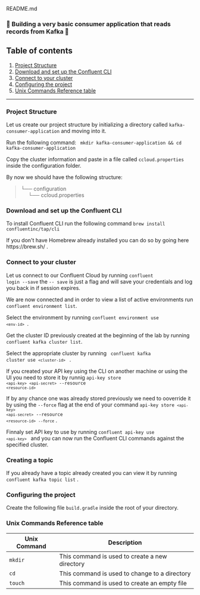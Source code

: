 README.md

### :rotating_light: Building a very basic consumer application that reads records from Kafka :rotating_light:

## Table of contents
1. [Project Structure](#project-structure)
2. [Download and set up the Confluent CLI](#download-and-set-up-the-confluent-cli) 
3. [Connect to your cluster](#connect-to-your-cluster) 
4. [Configuring the project](#configuring-the-project) 
5. [Unix Commands Reference table](#unix-commands-reference-table)

---

### Project Structure
<p> Let us create our project structure by initializing a directory called <code>kafka-consumer-application</code> and moving into it.<br> <p></p> Run the following command: <code> mkdir kafka-consumer-application && cd kafka-consumer-application </code> </p>

<p>Copy the cluster information and paste in a file called <code>ccloud.properties</code> inside the configuration folder.</p>

<p>
By now we should have the following structure:

> └── configuration
> <br> &nbsp;&nbsp;&nbsp;&nbsp;    └── ccloud.properties
</p>

### Download and set up the Confluent CLI
<p>
To install Confluent CLI run the following command <code>brew install confluentinc/tap/cli</code>

<p>If you don't have Homebrew already installed you can do so by going here https://brew.sh/ . </p>
</p>

### Connect to your cluster

Let us connect to our Confluent Cloud by running <code>confluent login --save</code> the <code>-- save</code> is just a flag and will save your credentials and log you back in if session expires.

We are now connected and in order to view a list of active environments run <code>confluent environment list</code>.

Select the environment by running <code>confluent environment use `<env-id>` </code>.

Get the cluster ID previously created at the beginning of the lab by running <code>confluent kafka cluster list</code>.

Select the appropriate cluster by running <code> confluent kafka cluster use `<cluster-id>` </code> .

If you created your API key using the CLI on another machine or using the UI you need to store it by runnig <code>api-key store `<api-key>` `<api-secret>` --resource `<resource-id>`</code> 

If by any chance one was already stored previously we need to ooverride it by using the <code>--force</code> flag at the end of your command <code>api-key store `<api-key>` `<api-secret>` --resource `<resource-id>` `--force`</code> .

Finnaly set API key to use by running <code>confluent api-key use `<api-key>` </code> and you can now run the Confluent CLI commands against the specified cluster.

</p>

### Creating a topic
<p>
If you already have a topic already created you can view it by running <code>confluent kafka topic list</code> .
</p>

### Configuring the project
<p>
Create the following file <code>build.gradle</code> inside the root of your directory.
</p>






### Unix Commands Reference table

| Unix Command| Description |
| ----------- | ----------- |
| <code>mkdir</code>       | This command is used to create a new directory|
| <code>cd</code>   | This command is used to change to a directory        |
| <code>touch</code>   | This command is used to create an empty file        |



